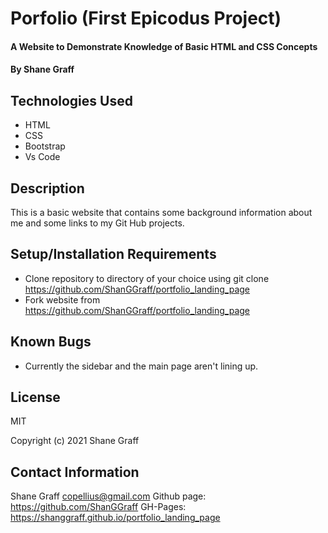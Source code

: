 # Porfolio (First Epicodus Project)

#### A Website to Demonstrate Knowledge of Basic HTML and CSS Concepts

#### By Shane Graff

## Technologies Used

* HTML
* CSS
* Bootstrap
* Vs Code

## Description

This is a basic website that contains some background information about me and some links to my Git Hub projects. 

## Setup/Installation Requirements

* Clone repository to directory of your choice using git clone https://github.com/ShanGGraff/portfolio_landing_page
* Fork website from https://github.com/ShanGGraff/portfolio_landing_page

## Known Bugs

* Currently the sidebar and the main page aren't lining up.

## License

MIT

Copyright (c) 2021 Shane Graff

## Contact Information
Shane Graff <copellius@gmail.com>
Github page: https://github.com/ShanGGraff
GH-Pages: https://shanggraff.github.io/portfolio_landing_page
